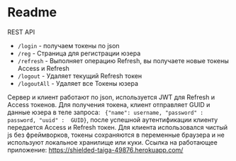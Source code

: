 # Readme
REST API
* `/login` - получаем токены по json
* `/reg` - Страница для регистрации юзера
* `/refresh` - Выполняет операцию Refresh, вы получаете новые токены Access и Refresh
* `/logout` - Удаляет текущий Refresh токен
* `/logoutAll` - Удаляет все Токены юзера

Сервер и клиент работают по json, используется JWT для Refresh и Access токенов.
Для получения токена, клиент отправляет GUID и данные юзера в теле запроса: ` {"name": username, "password" : password, "uuid" :  GUID}`,
 после успешной аутентификации клиенту передается Access и Refresh токен. Для клиента использовался чистый js без фреймворков,
  токены сохраняются в переменные браузера и не используют локальное хранилище или куки.
  Ссылка на работающее приложение: https://shielded-taiga-49876.herokuapp.com/

